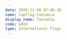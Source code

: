 ```yaml
---
date: 2020-11-08 07:46:10
name: lapflag-tanzania
display_name: Tanzania
code: e92d
type: International Flags
---
```

